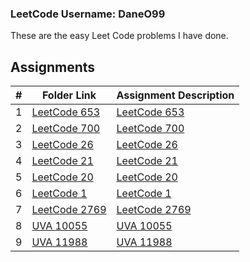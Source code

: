 ### LeetCode Username: DaneO99

These are the easy Leet Code problems I have done.
## Assignments
|  #  | Folder Link                            | Assignment Description                               |
| :-: | -------------------------------------- | ---------------------------------------------------- |
|  1  | [LeetCode 653](./LeetCode/Problem653) | [LeetCode 653](./LeetCode/Problem653)  |
|  2  | [LeetCode 700](./LeetCode/Problem700) | [LeetCode 700](./LeetCode/Problem700)     |
|  3  | [LeetCode 26](./LeetCode/Problem26) | [LeetCode 26](./LeetCode/Problem26)      |
|  4  | [LeetCode 21](./LeetCode/Problem21) | [LeetCode 21](./LeetCode/Problem21)      |
|  5  | [LeetCode 20](./LeetCode/Problem20) | [LeetCode 20](./LeetCode/Problem20)      |
|  6  | [LeetCode 1](./LeetCode/Problem1) | [LeetCode 1](./LeetCode/Problem1)      |
|  7  | [LeetCode 2769](./LeetCode/Problem2769) | [LeetCode 2769](./LeetCode/Problem2769)      |
|  8  | [UVA 10055](./UVAJudge/10055) | [UVA 10055](./UVAJudge/10055)       |
|  9  | [UVA 11988](./UVAJudge/11988) | [UVA 11988](./UVAJudge/11988)       |
